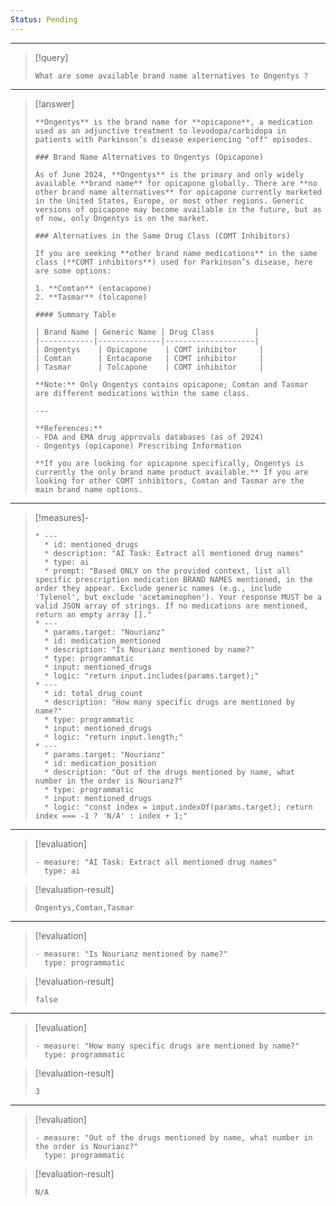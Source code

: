 ```yaml
---
Status: Pending
---
```


***

> [!query]
> ```query-text
> What are some available brand name alternatives to Ongentys ?
> ```

***

> [!answer]
> ```answer-text
> **Ongentys** is the brand name for **opicapone**, a medication used as an adjunctive treatment to levodopa/carbidopa in patients with Parkinson’s disease experiencing "off" episodes.
> 
> ### Brand Name Alternatives to Ongentys (Opicapone)
> 
> As of June 2024, **Ongentys** is the primary and only widely available **brand name** for opicapone globally. There are **no other brand name alternatives** for opicapone currently marketed in the United States, Europe, or most other regions. Generic versions of opicapone may become available in the future, but as of now, only Ongentys is on the market.
> 
> ### Alternatives in the Same Drug Class (COMT Inhibitors)
> 
> If you are seeking **other brand name medications** in the same class (**COMT inhibitors**) used for Parkinson’s disease, here are some options:
> 
> 1. **Comtan** (entacapone)
> 2. **Tasmar** (tolcapone)
> 
> #### Summary Table
> 
> | Brand Name | Generic Name | Drug Class         |
> |------------|--------------|--------------------|
> | Ongentys    | Opicapone    | COMT inhibitor     |
> | Comtan      | Entacapone   | COMT inhibitor     |
> | Tasmar      | Tolcapone    | COMT inhibitor     |
> 
> **Note:** Only Ongentys contains opicapone; Comtan and Tasmar are different medications within the same class.
> 
> ---
> 
> **References:**
> - FDA and EMA drug approvals databases (as of 2024)
> - Ongentys (opicapone) Prescribing Information
> 
> **If you are looking for opicapone specifically, Ongentys is currently the only brand name product available.** If you are looking for other COMT inhibitors, Comtan and Tasmar are the main brand name options.
> ```

***

> [!measures]-
> ```measures-md
> * ---
>   * id: mentioned_drugs
>   * description: "AI Task: Extract all mentioned drug names"
>   * type: ai
>   * prompt: "Based ONLY on the provided context, list all specific prescription medication BRAND NAMES mentioned, in the order they appear. Exclude generic names (e.g., include 'Tylenol', but exclude 'acetaminophen'). Your response MUST be a valid JSON array of strings. If no medications are mentioned, return an empty array []."
> * ---
>   * params.target: "Nourianz"
>   * id: medication_mentioned
>   * description: "Is Nourianz mentioned by name?"
>   * type: programmatic
>   * input: mentioned_drugs
>   * logic: "return input.includes(params.target);"
> * ---
>   * id: total_drug_count
>   * description: "How many specific drugs are mentioned by name?"
>   * type: programmatic
>   * input: mentioned_drugs
>   * logic: "return input.length;"
> * ---
>   * params.target: "Nourianz"
>   * id: medication_position
>   * description: "Out of the drugs mentioned by name, what number in the order is Nourianz?"
>   * type: programmatic
>   * input: mentioned_drugs
>   * logic: "const index = input.indexOf(params.target); return index === -1 ? 'N/A' : index + 1;"
> ```

***

> [!evaluation]
> ```evaluation-yaml
> - measure: "AI Task: Extract all mentioned drug names"
>   type: ai
> ```

> [!evaluation-result]
> ```evaluation-result-text
> Ongentys,Comtan,Tasmar
> ```

***

> [!evaluation]
> ```evaluation-yaml
> - measure: "Is Nourianz mentioned by name?"
>   type: programmatic
> ```

> [!evaluation-result]
> ```evaluation-result-text
> false
> ```

***

> [!evaluation]
> ```evaluation-yaml
> - measure: "How many specific drugs are mentioned by name?"
>   type: programmatic
> ```

> [!evaluation-result]
> ```evaluation-result-text
> 3
> ```

***

> [!evaluation]
> ```evaluation-yaml
> - measure: "Out of the drugs mentioned by name, what number in the order is Nourianz?"
>   type: programmatic
> ```

> [!evaluation-result]
> ```evaluation-result-text
> N/A
> ```